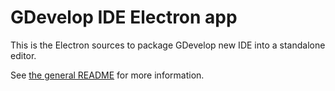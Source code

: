 # GDevelop IDE Electron app

This is the Electron sources to package GDevelop new IDE into a standalone editor.

See [the general README](../README.md) for more information.
